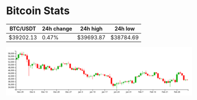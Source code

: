 # Bitcoin Stats

BTC/USDT|24h change|24h high|24h low|
|---|---|---|---|
|$39202.13|0.47%|$39693.87|$38784.69|

<img src="./chart.svg">
